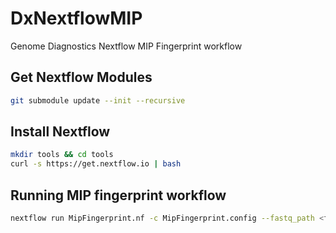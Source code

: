 # DxNextflowMIP
Genome Diagnostics Nextflow MIP Fingerprint workflow

## Get Nextflow Modules
```bash
git submodule update --init --recursive
```

## Install Nextflow
```bash
mkdir tools && cd tools
curl -s https://get.nextflow.io | bash
```

## Running MIP fingerprint workflow
```bash
nextflow run MipFingerprint.nf -c MipFingerprint.config --fastq_path <fastq_dir_path> --outdir <output_dir_path> --email <email> [-profile slurm|mac]
```
